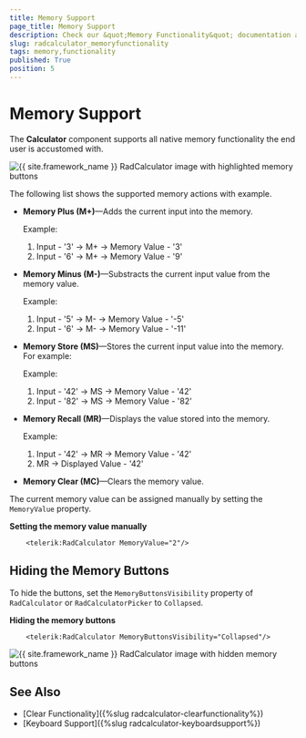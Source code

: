 ```yaml
---
title: Memory Support
page_title: Memory Support
description: Check our &quot;Memory Functionality&quot; documentation article for the RadCalculator {{ site.framework_name }} control.
slug: radcalculator_memoryfunctionality
tags: memory,functionality
published: True
position: 5
---
```


# Memory Support

The __Calculator__ component supports all native memory functionality the end user is accustomed with. 

![{{ site.framework_name }} RadCalculator image with highlighted memory buttons](images/radcalculator-memoryfunctionality-buttons.png)

The following list shows the supported memory actions with example.

* __Memory Plus (M+)__&mdash;Adds the current input into the memory.

	Example:  

	1. Input - '3' -> M+ -> Memory Value - '3'
	1. Input - '6' -> M+ -> Memory Value - '9'

* __Memory Minus (M-)__&mdash;Substracts the current input value from the memory value.

	Example:  

	1. Input - '5' -> M- -> Memory Value - '-5'
	1. Input - '6' -> M- -> Memory Value - '-11'

* __Memory Store (MS)__&mdash;Stores the current input value into the memory. For example:

	Example:  
	
	1. Input - '42' -> MS -> Memory Value - '42'
	1. Input - '82' -> MS -> Memory Value - '82'

* __Memory Recall (MR)__&mdash;Displays the value stored into the memory.

	Example:  
	
	1. Input - '42' -> MR -> Memory Value - '42'
	1.  MR -> Displayed Value - '42'

* __Memory Clear (MC)__&mdash;Clears the memory value.

The current memory value can be assigned manually by setting the `MemoryValue` property.

__Setting the memory value manually__
```XAML
	<telerik:RadCalculator MemoryValue="2"/>
```

## Hiding the Memory Buttons

To hide the buttons, set the `MemoryButtonsVisibility` property of `RadCalculator` or `RadCalculatorPicker` to `Collapsed`.

__Hiding the memory buttons__
```XAML
	<telerik:RadCalculator MemoryButtonsVisibility="Collapsed"/>
```

![{{ site.framework_name }} RadCalculator image with hidden memory buttons](images/radcalculator-memoryfunctionality-hiddenbuttons.png)

## See Also  
 * [Clear Functionality]({%slug radcalculator-clearfunctionality%})
 * [Keyboard Support]({%slug radcalculator-keyboardsupport%})
